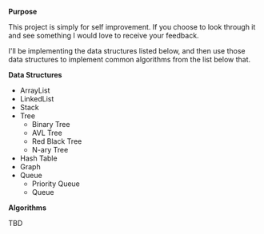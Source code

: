 **Purpose**

This project is simply for self improvement. If you choose to look through it and see something I would love to receive your feedback.

I'll be implementing the data structures listed below, and then use those data structures to implement common algorithms from the list below that. 

**Data Structures**
* ArrayList
* LinkedList
* Stack
* Tree
    * Binary Tree
    * AVL Tree
    * Red Black Tree
    * N-ary Tree
* Hash Table
* Graph
* Queue 
    * Priority Queue
    * Queue

**Algorithms** 

TBD
